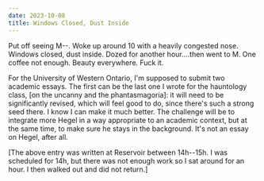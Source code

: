 ```yaml
---
date: 2023-10-08
title: Windows Closed, Dust Inside
---
```


Put off seeing M--. Woke up around 10 with a heavily congested nose. Windows closed, dust inside. Dozed for another hour....then went to M. One coffee not enough. Beauty everywhere. Fuck it.

For the University of Western Ontario, I'm supposed to submit two academic essays. The first can be the last one I wrote for the hauntology class, [on the uncanny and the phantasmagoria]: it will need to be significantly revised, which will feel good to do, since there's such a strong seed there. I know I can make it much better. The challenge will be to integrate more Hegel in a way appropriate to an academic context, but at the same time, to make sure he stays in the background. It's not an essay on Hegel, after all.

[The above entry was written at Reservoir between 14h--15h. I was scheduled for 14h, but there was not enough work so I sat around for an hour. I then walked out and did not return.]
